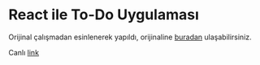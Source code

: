 # React ile To-Do Uygulaması

Orijinal çalışmadan esinlenerek yapıldı, orijinaline [buradan](https://codepen.io/dmitrysharabin/pen/MWgQNYZ) ulaşabilirsiniz.

Canlı [link](https://ravevy.github.io/todo-react/)